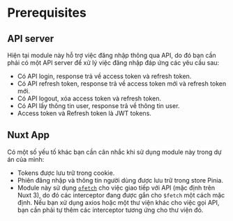 # Prerequisites

## API server

Hiện tại module này hỗ trợ việc đăng nhập thông qua API, do đó bạn cần phải có một API server để xử lý việc đăng nhập đáp ứng các yêu cầu sau:

- Có API login, response trả về access token và refresh token.
- Có API refresh token, response trả về access token mới và refresh token mới.
- Có API logout, xóa access token và refresh token.
- Có API lấy thông tin user, response trả về thông tin user.
- Access token và Refresh token là JWT tokens.

## Nuxt App
Có một số yếu tố khác bạn cần cân nhắc khi sử dụng module này trong dự án của mình:

- Tokens được lưu trữ trong cookie.
- Phiên đăng nhập và thông tin người dùng được lưu trữ trong store Pinia.
- Module này sử dụng [`ofetch`](https://github.com/unjs/ofetch) cho việc giao tiếp với API (mặc định trên Nuxt 3), do đó các interceptor đang được gắn cho `$fetch` một cách mặc định. Nếu bạn xử dụng axios hoặc một thư viện khác cho việc gọi API, bạn cần phải tự thêm các interceptor tương ứng cho thư viện đó.
